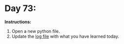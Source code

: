 # Day 73: 
**Instructions:** 
1. Open a new python file.
2. Update the [log file](../../log.md) with what you have learned today.
